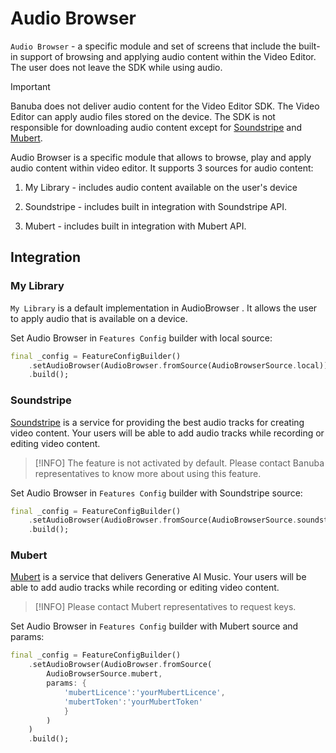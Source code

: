 # Audio Browser 

```Audio Browser``` - a specific module and set of screens that include the built-in support of browsing and applying audio content within the Video Editor. The user does not leave the SDK while using audio.

> [!IMPORTANT]
> Banuba does not deliver audio content for the Video Editor SDK.
The Video Editor can apply audio files stored on the device. The SDK is not responsible for downloading audio content except for [Soundstripe](https://www.soundstripe.com/) and [Mubert](https://mubert.com/).

Audio Browser is a specific module that allows to browse, play and apply audio content within video editor.
It supports 3 sources for audio content:

1. My Library - includes audio content available on the user's device

2. Soundstripe - includes built in integration with Soundstripe API.

3. Mubert - includes built in integration with Mubert API.

## Integration

### My Library 

```My Library``` is a default implementation in AudioBrowser . It allows the user to apply audio that is available on a device.

Set Audio Browser in ```Features Config``` builder with local source: 

```dart
final _config = FeatureConfigBuilder()
    .setAudioBrowser(AudioBrowser.fromSource(AudioBrowserSource.local))
    .build();
```

### Soundstripe

[Soundstripe](https://www.soundstripe.com/) is a service for providing the best audio tracks for creating video content. Your users will be able to add audio tracks while recording or editing video content.

> [!INFO]
> The feature is not activated by default.
> Please contact Banuba representatives to know more about using this feature.

Set Audio Browser in ```Features Config``` builder with Soundstripe source:

```dart
final _config = FeatureConfigBuilder()
    .setAudioBrowser(AudioBrowser.fromSource(AudioBrowserSource.soundstripe))
    .build();
```

### Mubert

[Mubert](https://mubert.com/) is a service that delivers Generative AI Music. Your users will be able to add audio tracks while recording or editing video content.

> [!INFO]
> Please contact Mubert representatives to request keys.

Set Audio Browser in ```Features Config``` builder with Mubert source and params:

```dart
final _config = FeatureConfigBuilder()
    .setAudioBrowser(AudioBrowser.fromSource(
        AudioBrowserSource.mubert, 
        params: {
            'mubertLicence':'yourMubertLicence', 
            'mubertToken':'yourMubertToken'
            }
        )
    )
    .build();
```